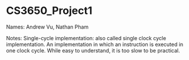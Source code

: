 # CS3650_Project1
Names: Andrew Vu, Nathan Pham

Notes: Single-cycle implementation: also called single clock cycle implementation. An implementation in which an instruction is executed in one clock cycle. While easy to understand, it is too slow to be practical.